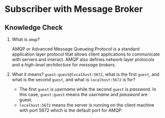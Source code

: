 # Subscriber with Message Broker

## Knowledge Check
1. What is `amqp`?

    AMQP or Advanced Message Queueing Protocol is a standard application layer protocol that allows client applications to communicate with servers and interact. AMQP also defines network layer protocols and a _high-level architecture_ for _message brokers_.

2. What it means? `guest:guest@localhost:5672`, what is the first `guest`, and what is the second `guest`, and what is `localhost:5672` is for?
    - The first `guest` is _username_ while the second `guest` is _password_. In this case, `guest:guest` means the _username_ and _password_ are guest.
    - `localhost:5672` means the server is running on the client machine with port 5672 which is the default port for AMQP.

